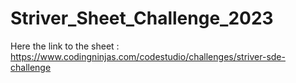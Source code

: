 # Striver_Sheet_Challenge_2023
Here the link to the sheet : https://www.codingninjas.com/codestudio/challenges/striver-sde-challenge

